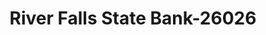 ---
f_zip-code: 54022
f_state-code: WI
title: River Falls State Bank-26026
f_phone: 715-425-6782
f_city-only: River Falls
f_address: 124 South 2Nd Street River Falls
f_location-unique-id: '26026'
slug: river-falls-state-bank-26026
updated-on: '2024-05-30T13:46:58.046Z'
created-on: '2024-05-30T13:36:59.803Z'
published-on: '2024-05-30T13:54:32.469Z'
f_city-state: cms/city/river-falls-wi.md
f_company: cms/company/river-falls-state-bank.md
f_state: cms/state/wisconsin.md
layout: '[payday-loan].html'
tags: payday-loan
---